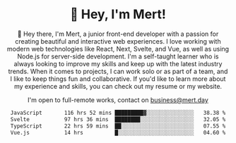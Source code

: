 <div align="center">
  <h1 align="center">👋 Hey, I'm Mert! </h1>
<p>
 🎉 Hey there, I'm Mert, a junior front-end developer with a passion for creating beautiful and interactive web experiences. I love working with modern web technologies like React, Next, Svelte, and Vue, as well as using Node.js for server-side development. I'm a self-taught learner who is always looking to improve my skills and keep up with the latest industry trends. When it comes to projects, I can work solo or as part of a team, and I like to keep things fun and collaborative. If you'd like to learn more about my experience and skills, you can check out my resume or my website.
</p>

  I'm open to full-remote works, contact on [business@mert.day](mailto:business@mert.day) 
  
<!--START_SECTION:waka-->

```txt
JavaScript       116 hrs 52 mins █████████▓░░░░░░░░░░░░░░░   38.38 %
Svelte           97 hrs 36 mins  ████████░░░░░░░░░░░░░░░░░   32.05 %
TypeScript       22 hrs 59 mins  ██░░░░░░░░░░░░░░░░░░░░░░░   07.55 %
Vue.js           14 hrs          █░░░░░░░░░░░░░░░░░░░░░░░░   04.60 %
```

<!--END_SECTION:waka-->
